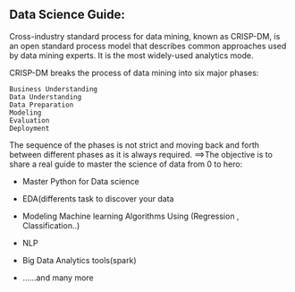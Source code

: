 ## Data Science Guide:
Cross-industry standard process for data mining, known as CRISP-DM, is an open standard process model that describes common approaches used by data mining experts. It is the most widely-used analytics mode.

CRISP-DM breaks the process of data mining into six major phases:

    Business Understanding
    Data Understanding
    Data Preparation
    Modeling
    Evaluation
    Deployment

The sequence of the phases is not strict and moving back and forth between different phases as it is always required. 
==>The objective is to share a real guide to master the science of data from 0 to hero:

  - Master Python for Data science
  
  - EDA(differents task to discover your data 
  
  - Modeling Machine learning Algorithms Using (Regression , Classification..)
  
  - NLP
  
  - Big Data Analytics tools(spark)
  
  - ......and many more 
